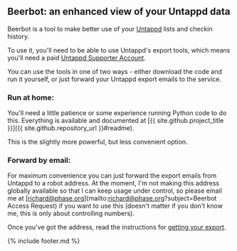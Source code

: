 ---
---
## Beerbot: an enhanced view of your Untappd data

Beerbot is a tool to make better use of your [Untappd](https://untappd.com/) lists and checkin history.

To use it, you'll need to be able to use Untappd's export tools, which means you'll need a paid 
[Untappd Supporter Account](https://untappd.com/supporter).

You can use the tools in one of two ways - either download the code and run it yourself, or just forward your 
Untappd export emails to the service.

### Run at home:
You'll need a little patience or some experience running Python code to do this. Everything is available and documented
at [{{ site.github.project_title }}]({{ site.github.repository_url }}#readme).

This is the slightly more powerful, but less convenient option.

### Forward by email:
For maximum convenience you can just forward the export emails from Untappd to a robot address. 
At the moment, I'm not making this address globally available so that I can keep usage under control, 
so please email me at [richard@phase.org](mailto:richard@phase.org?subject=Beerbot Access Request) if you want to use 
this (doesn't matter if you don't know me, this is only about controlling numbers).

Once you've got the address, read the instructions for [getting your export](exporting.md). 


{% include footer.md %}